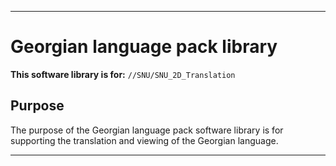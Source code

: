 
***

# Georgian language pack library

**This software library is for:** `//SNU/SNU_2D_Translation`

## Purpose

The purpose of the Georgian language pack software library is for supporting the translation and viewing of the Georgian language.

***
